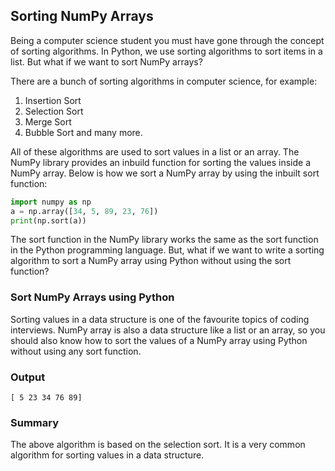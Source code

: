 ## Sorting NumPy Arrays

Being a computer science student you must have gone through the concept of sorting algorithms. In Python, we use sorting algorithms to sort items in a list. But what if we want to sort NumPy arrays?

There are a bunch of sorting algorithms in computer science, for example:
 1. Insertion Sort
 2. Selection Sort
 3. Merge Sort
 4. Bubble Sort and many more.

All of these algorithms are used to sort values in a list or an array. The NumPy library provides an inbuild function for sorting the values inside a NumPy array. Below is how we sort a NumPy array by using the inbuilt sort function:

```py
import numpy as np
a = np.array([34, 5, 89, 23, 76])
print(np.sort(a))
```

The sort function in the NumPy library works the same as the sort function in the Python programming language. But, what if we want to write a sorting algorithm to sort a NumPy array using Python without using the sort function?

### Sort NumPy Arrays using Python

Sorting values in a data structure is one of the favourite topics of coding interviews. NumPy array is also a data structure like a list or an array, so you should also know how to sort the values of a NumPy array using Python without using any sort function.
### Output

```
[ 5 23 34 76 89]
```

### Summary

The above algorithm is based on the selection sort. It is a very common algorithm for sorting values in a data structure.